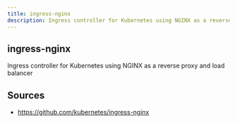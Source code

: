 ```yaml
---
title: ingress-nginx
description: Ingress controller for Kubernetes using NGINX as a reverse proxy and load balancer
---
```


## ingress-nginx

Ingress controller for Kubernetes using NGINX as a reverse proxy and load balancer

## Sources

- https://github.com/kubernetes/ingress-nginx
